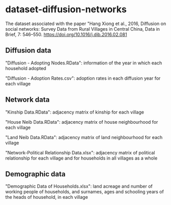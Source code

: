 # dataset-diffusion-networks
The dataset associated with the paper "Hang Xiong et al., 2016, Diffusion on social networks: Survey Data from Rural Villages in Central China, Data in Brief, 7: 546–550. https://doi.org/10.1016/j.dib.2016.02.081

## Diffusion data
"Diffusion - Adopting Nodes.RData": information of the year in which each household adopted

"Diffusion - Adoption Rates.csv": adoption rates in each diffusion year for each village

## Network data
"Kinship Data.RData": adjacency matrix of kinship for each village

"House Neib Data.RData": adjacency matrix of house neighbourhood for each village

"Land Neib Data.RData": adjacency matrix of land neighbourhood for each village

"Network-Political Relationship Data.xlsx": adjacency matrix of political relationship for each village and for households in all villages as a whole

## Demographic data
"Demographic Data of Households.xlsx": land acreage and number of working people of households, and surnames, ages and schooling years of the heads of household, in each village

